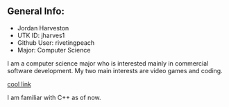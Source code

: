 ## General Info:

* Jordan Harveston
* UTK ID: jharves1
* Github User: rivetingpeach
* Major: Computer Science

I am a computer science major who is interested mainly in commercial software development.
My two main interests are video games and coding.

[cool link](https://google.com)

I am familiar with C++ as of now.

